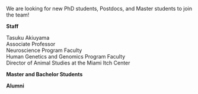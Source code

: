 We are looking for new PhD students, Postdocs, and Master students to join the team!

**Staff**

Tasuku Akiuyama   
Associate Professor   
Neuroscience Program Faculty  
Human Genetics and Genomics Program Faculty   
Director of Animal Studies at the Miami Itch Center

**Master and Bachelor Students**

**Alumni**

